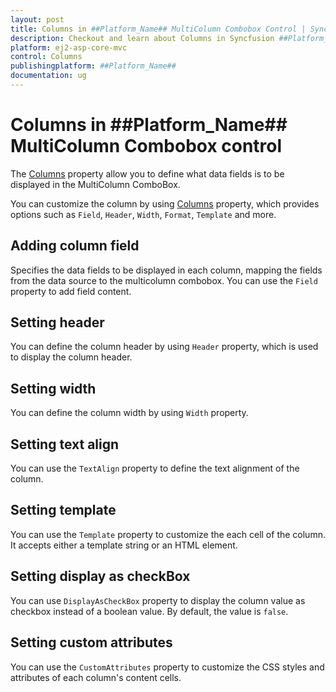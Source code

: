 ```yaml
---
layout: post
title: Columns in ##Platform_Name## MultiColumn Combobox Control | Syncfusion
description: Checkout and learn about Columns in Syncfusion ##Platform_Name## MultiColumn Combobox control of Syncfusion Essential JS 2 and more.
platform: ej2-asp-core-mvc
control: Columns
publishingplatform: ##Platform_Name##
documentation: ug
---
```


# Columns in ##Platform_Name## MultiColumn Combobox control

The [Columns](https://help.syncfusion.com/cr/aspnetmvc-js2/Syncfusion.EJ2.MultiColumnComboBox.MultiColumnComboBox.html#Syncfusion_EJ2_MultiColumnComboBox_MultiColumnComboBox_Columns) property allow you to define what data fields is to be displayed in the MultiColumn ComboBox.

You can customize the column by using [Columns](https://help.syncfusion.com/cr/aspnetmvc-js2/Syncfusion.EJ2.MultiColumnComboBox.MultiColumnComboBox.html#Syncfusion_EJ2_MultiColumnComboBox_MultiColumnComboBox_Columns) property, which provides options such as `Field`, `Header`, `Width`, `Format`, `Template` and more.

## Adding column field

Specifies the data fields to be displayed in each column, mapping the fields from the data source to the multicolumn combobox. You can use the `Field` property to add field content.

## Setting header

You can define the column header by using `Header` property, which is used to display the column header.

## Setting width

You can define the column width by using `Width` property.

## Setting text align

You can use the `TextAlign` property to define the text alignment of the column.

## Setting template

You can use the `Template` property to customize the each cell of the column. It accepts either a template string or an HTML element.

## Setting display as checkBox

You can use `DisplayAsCheckBox` property to display the column value as checkbox instead of a boolean value. By default, the value is `false`.

## Setting custom attributes

You can use the `CustomAttributes` property to customize the CSS styles and attributes of each column's content cells.
